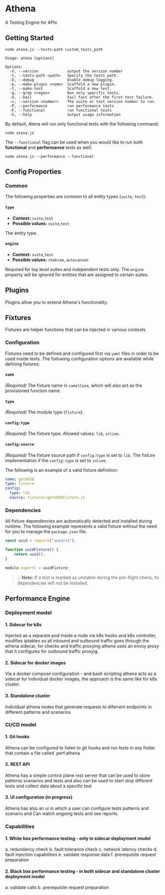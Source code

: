 # Athena

A Testing Engine for APIs

## Getting Started

`node atena.js --tests-path custom_tests_path`

```
Usage: atena [options]

Options:
  -V, --version             output the version number
  -t, --tests-path <path>   Specify the tests path.
  -D, --debug               Enable debug logging.
  -p, --make-plugin <name>  Scaffold a new plugin.
  -t, --make-test           Scaffold a new test.
  -g, --grep <regex>        Run only specific tests.
  -b, --bail                Fail fast after the first test failure.
  -v, --version <number>    The suite or test version number to run.
  -P, --performance         run performance tests
  -F, --functional          run functional tests
  -h, --help                output usage information

```

By default, Atena will run only functional tests with the following command;

```
node atena.js
```

The `--functional` flag can be used when you would like to run both **functional** and **performance** tests as well:

```
node atena.js --performance --functional
```

## Config Properties

### Common

The following properties are common to all entity types (`suite`, `test`):

#### `type`
* **Context:** `suite`,`test`
* **Possible values:** `suite`,`test`

The entity type.

#### `engine`

* **Context:** `suite`,`test`
* **Possible values:** `chakram`, `autocannon`

Required for top level suites and independent tests only. The `engine` property will be ignored for entities that are assigned to certain suites.

## Plugins

Plugins allow you to extend Athena's functionality.

## Fixtures

Fixtures are helper functions that can be injected in various contexts.

### Configuration

Fixtures need to be defined and configured first via `yaml` files in order to be used inside tests. The following configuration options are available while defining fixtures:

#### `name`

*(Required)* The fixture name in `camelCase`, which will also act as the provisioned function name.

#### `type`

*(Required)* The module type (`fixture`).

#### `config:type`

*(Required)* The fixture type. Allowed values: `lib`, `inline`.

#### `config:source`

*(Required)* The fixture source path if `config:type` is set to `lib`. The fixture implementation if the `config:type` is set to `inline`.

The following is an example of a valid fixture definition:

```yaml
name: getUUID
type: fixture
config:
  type: lib
  source: fixtures/getUUIDFixture.js
```

### Dependencies

All fixture dependencies are automatically detected and installed during runtime. The following example represents a valid fixture without the need for you to manage the `package.json` file.

```javascript
const uuid = require("uuid/v1");

function uuidFixture() {
    return uuid();
}

module.exports = uuidFixture;
``` 

> 💡 **Note:** If a test is marked as unstable during the pre-flight check, its dependencies will not be installed. 

## Performance Engine

### Deployment model

#### 1. Sidecar for k8s

Injected as a separate pod inside a node via k8s hooks and k8s controller, modifies iptables
so all inbound and outbound traffic goes through the athena sidecar, for checks and 
traffic proxying athena uses an envoy proxy that it configures for outbound traffic 
proxyig.

#### 2. Sidecar for docker images

Via a docker compose configuration - and bash scripting athena acts as a sidecar for 
individual docker images, the approach is the same like for k8s cluster.

#### 3. Standalone cluster

Individual athena nodes that generate requests to diferrent endpoints in different patterns
and scenarios

### CI/CD model

#### 1. Git hooks

Athena can be configured to listen to git hooks and run tests in any folder that contain 
a file called .perf.athena

#### 2. REST API

Athena has a simple control plane rest server that can be used to store patterns scenarios 
and tests and also can be used to start stop different tests and collect data about a specific
test

#### 3. UI configuration (in progress)

Athena has also an ui in which a user can configure tests patterns and scenario and Can
watch ongoing tests and see reports.


### Capabilities

#### 1. White box performance testing - only in sidecar deployment model
  a. redundancy check
  b. fault tolerance check
  c. network latency checks
  d. fault injection capabilities
  e. validate response data
  f. prerequisite request preparation

#### 2. Black box performance testing - in both sidecar and standalone cluster deployment model
  a. validate calls
  b. prerequisite request preparation





